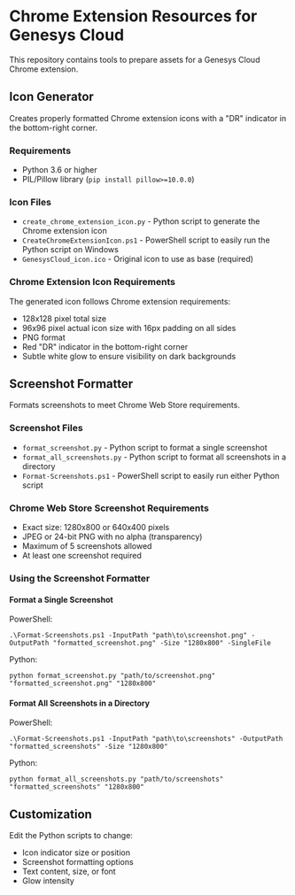 # Chrome Extension Resources for Genesys Cloud

This repository contains tools to prepare assets for a Genesys Cloud Chrome extension.

## Icon Generator

Creates properly formatted Chrome extension icons with a "DR" indicator in the bottom-right corner.

### Requirements

- Python 3.6 or higher
- PIL/Pillow library (`pip install pillow>=10.0.0`)

### Icon Files

- `create_chrome_extension_icon.py` - Python script to generate the Chrome extension icon
- `CreateChromeExtensionIcon.ps1` - PowerShell script to easily run the Python script on Windows
- `GenesysCloud_icon.ico` - Original icon to use as base (required)

### Chrome Extension Icon Requirements

The generated icon follows Chrome extension requirements:
- 128x128 pixel total size
- 96x96 pixel actual icon size with 16px padding on all sides
- PNG format
- Red "DR" indicator in the bottom-right corner
- Subtle white glow to ensure visibility on dark backgrounds

## Screenshot Formatter

Formats screenshots to meet Chrome Web Store requirements.

### Screenshot Files

- `format_screenshot.py` - Python script to format a single screenshot
- `format_all_screenshots.py` - Python script to format all screenshots in a directory
- `Format-Screenshots.ps1` - PowerShell script to easily run either Python script

### Chrome Web Store Screenshot Requirements

- Exact size: 1280x800 or 640x400 pixels
- JPEG or 24-bit PNG with no alpha (transparency)
- Maximum of 5 screenshots allowed
- At least one screenshot required

### Using the Screenshot Formatter

#### Format a Single Screenshot

PowerShell:
```
.\Format-Screenshots.ps1 -InputPath "path\to\screenshot.png" -OutputPath "formatted_screenshot.png" -Size "1280x800" -SingleFile
```

Python:
```
python format_screenshot.py "path/to/screenshot.png" "formatted_screenshot.png" "1280x800"
```

#### Format All Screenshots in a Directory

PowerShell:
```
.\Format-Screenshots.ps1 -InputPath "path\to\screenshots" -OutputPath "formatted_screenshots" -Size "1280x800"
```

Python:
```
python format_all_screenshots.py "path/to/screenshots" "formatted_screenshots" "1280x800"
```

## Customization

Edit the Python scripts to change:
- Icon indicator size or position
- Screenshot formatting options
- Text content, size, or font
- Glow intensity 